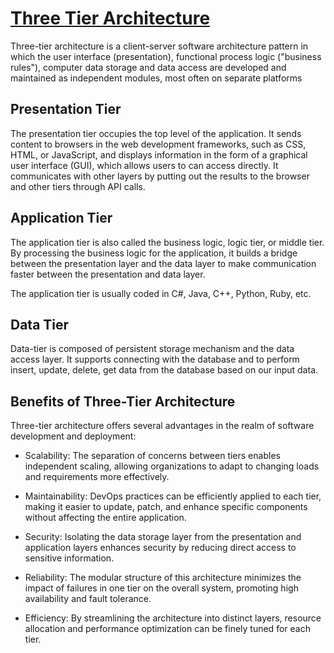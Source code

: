 # <ins>Three Tier Architecture</ins>
Three-tier architecture is a client-server software architecture pattern in which the user interface (presentation), functional process logic ("business rules"), computer data storage and data access are developed and maintained as independent modules, most often on separate platforms

## Presentation Tier
The presentation tier occupies the top level of the application. It sends content to browsers in the web development frameworks, such as CSS, HTML, or JavaScript, and displays information in the form of a graphical user interface (GUI), which allows users to can access directly. It communicates with other layers by putting out the results to the browser and other tiers through API calls. 



## Application Tier
The application tier is also called the business logic, logic tier, or middle tier. By processing the business logic for the application, it builds a bridge between the presentation layer and the data layer to make communication faster between the presentation and data layer.

The application tier is usually coded in C#, Java, C++, Python, Ruby, etc.



## Data Tier
Data-tier is composed of persistent storage mechanism and the data access layer. It supports connecting with the database and to perform insert, update, delete, get data from the database based on our input data. 




## Benefits of Three-Tier Architecture
Three-tier architecture offers several advantages in the realm of software development and deployment:

- Scalability: The separation of concerns between tiers enables independent scaling, allowing organizations to adapt to changing loads and requirements more effectively.

- Maintainability: DevOps practices can be efficiently applied to each tier, making it easier to update, patch, and enhance specific components without affecting the entire application.

- Security: Isolating the data storage layer from the presentation and application layers enhances security by reducing direct access to sensitive information.

- Reliability: The modular structure of this architecture minimizes the impact of failures in one tier on the overall system, promoting high availability and fault tolerance.

- Efficiency: By streamlining the architecture into distinct layers, resource allocation and performance optimization can be finely tuned for each tier.
